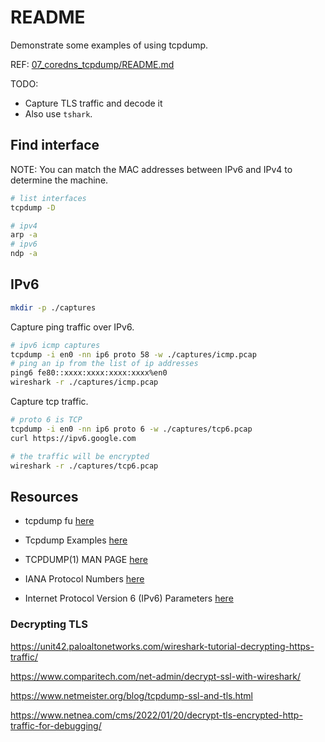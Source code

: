 # README

Demonstrate some examples of using tcpdump.  

REF: [07_coredns_tcpdump/README.md](../07_coredns_tcpdump/README.md)  

TODO:  

* Capture TLS traffic and decode it
* Also use `tshark`.

## Find interface

NOTE: You can match the MAC addresses between IPv6 and IPv4 to determine the machine.  

```sh
# list interfaces
tcpdump -D 

# ipv4
arp -a 
# ipv6
ndp -a 
```

## IPv6

```sh
mkdir -p ./captures
```

Capture ping traffic over IPv6.  

```sh
# ipv6 icmp captures
tcpdump -i en0 -nn ip6 proto 58 -w ./captures/icmp.pcap 
# ping an ip from the list of ip addresses
ping6 fe80::xxxx:xxxx:xxxx:xxxx%en0
wireshark -r ./captures/icmp.pcap    
```

Capture tcp traffic.  

```sh
# proto 6 is TCP
tcpdump -i en0 -nn ip6 proto 6 -w ./captures/tcp6.pcap 
curl https://ipv6.google.com

# the traffic will be encrypted
wireshark -r ./captures/tcp6.pcap        
```

## Resources

* tcpdump fu [here](https://www.linuxjournal.com/content/tcpdump-fu)
* Tcpdump Examples [here](https://hackertarget.com/tcpdump-examples/)
* TCPDUMP(1) MAN PAGE [here](https://www.tcpdump.org/manpages/tcpdump.1.html)

* IANA Protocol Numbers [here](https://www.iana.org/assignments/protocol-numbers/protocol-numbers.xhtml)
* Internet Protocol Version 6 (IPv6) Parameters [here](https://www.iana.org/assignments/ipv6-parameters/ipv6-parameters.xhtml)



### Decrypting TLS 

https://unit42.paloaltonetworks.com/wireshark-tutorial-decrypting-https-traffic/

https://www.comparitech.com/net-admin/decrypt-ssl-with-wireshark/


https://www.netmeister.org/blog/tcpdump-ssl-and-tls.html

https://www.netnea.com/cms/2022/01/20/decrypt-tls-encrypted-http-traffic-for-debugging/
